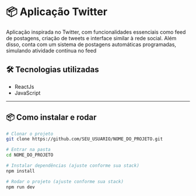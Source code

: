 # 📦 Aplicação Twitter

Aplicação inspirada no Twitter, com funcionalidades essenciais como feed de postagens, criação de tweets e interface similar à rede social. Além disso, conta com um sistema de postagens automáticas programadas, simulando atividade contínua no feed



## 🛠️ Tecnologias utilizadas

- ReactJs
- JavaScript

---

## 📦 Como instalar e rodar

```bash
# Clonar o projeto
git clone https://github.com/SEU_USUARIO/NOME_DO_PROJETO.git

# Entrar na pasta
cd NOME_DO_PROJETO

# Instalar dependências (ajuste conforme sua stack)
npm install

# Rodar o projeto (ajuste conforme sua stack)
npm run dev
